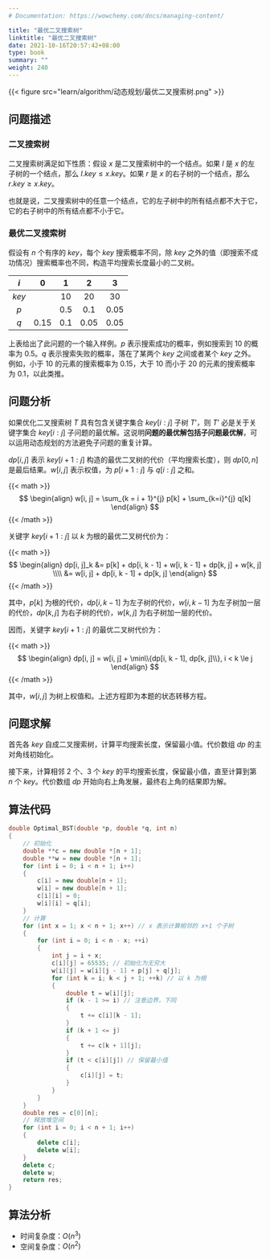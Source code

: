 ```yaml
---
# Documentation: https://wowchemy.com/docs/managing-content/

title: "最优二叉搜索树"
linktitle: "最优二叉搜索树"
date: 2021-10-16T20:57:42+08:00
type: book
summary: ""
weight: 240
---
```


<!--more-->

{{< figure src="learn/algorithm/动态规划/最优二叉搜索树.png" >}}

## 问题描述

### 二叉搜索树

二叉搜索树满足如下性质：假设 $x$ 是二叉搜索树中的一个结点。如果 $l$ 是 $x$ 的左子树的一个结点，那么 $l.key \le x.key$。如果 $r$ 是 $x$ 的右子树的一个结点，那么 $r.key \ge x.key$。

也就是说，二叉搜索树中的任意一个结点，它的左子树中的所有结点都不大于它，它的右子树中的所有结点都不小于它。

### 最优二叉搜索树

假设有 $n$ 个有序的 $key$，每个 $key$ 搜索概率不同，除 $key$ 之外的值（即搜索不成功情况）搜索概率也不同，构造平均搜索长度最小的二叉树。

|  $i$  |  $0$   |  $1$  |  $2$   |  $3$   |
| :---: | :----: | :---: | :----: | :----: |
| $key$ |        | $10$  |  $20$  |  $30$  |
|  $p$  |        | $0.5$ | $0.1$  | $0.05$ |
|  $q$  | $0.15$ | $0.1$ | $0.05$ | $0.05$ |

上表给出了此问题的一个输入样例。$p$ 表示搜索成功的概率，例如搜索到 $10$ 的概率为 $0.5$。$q$ 表示搜索失败的概率，落在了某两个 $key$ 之间或者某个 $key$ 之外。例如，小于 $10$ 的元素的搜索概率为 $0.15$，大于 $10$ 而小于 $20$ 的元素的搜索概率为 $0.1$，以此类推。

## 问题分析

如果优化二叉搜索树 $T$ 具有包含关键字集合 $key[i:j]$ 子树 $T’$，则 $T’$ 必是关于关键字集合 $key[i:j]$ 子问题的最优解。这说明**问题的最优解包括子问题最优解**，可以运用动态规划的方法避免子问题的重复计算。

$dp[i, j]$ 表示 $key[i + 1:j]$ 构造的最优二叉树的代价（平均搜索长度），则 $dp[0, n]$ 是最后结果。$w[i, j]$ 表示权值，为 $p[i + 1:j]$ 与 $q[i:j]$ 之和。

{{< math >}}
$$
\begin{align}
w[i, j] = \sum_{k = i + 1}^{j} p[k] + \sum_{k=i}^{j} q[k]
\end{align}
$$
{{< /math >}}

关键字 $key[i + 1:j]$ 以 $k$ 为根的最优二叉树代价为：

{{< math >}}
$$
\begin{align}
dp[i, j]_k &= p[k] + dp[i, k - 1] + w[i, k - 1] + dp[k, j] + w[k, j] \\\\
&= w[i, j] + dp[i, k - 1] + dp[k, j]
\end{align}
$$
{{< /math >}}

其中，$p[k]$ 为根的代价，$dp[i, k - 1]$ 为左子树的代价，$w[i, k - 1]$ 为左子树加一层的代价，$dp[k, j]$ 为右子树的代价，$w[k, j]$ 为右子树加一层的代价。

因而，关键字 $key[i + 1:j]$ 的最优二叉树代价为：

{{< math >}}
$$
\begin{align}
dp[i, j] = w[i, j] + \min\\{dp[i, k - 1], dp[k, j]\\}, i < k \le j
\end{align}
$$
{{< /math >}}

其中，$w[i, j]$ 为树上权值和。上述方程即为本题的状态转移方程。

## 问题求解

首先各 $key$ 自成二叉搜索树，计算平均搜索长度，保留最小值。代价数组 $dp$ 的主对角线初始化。

接下来，计算相邻 $2$ 个、$3$ 个 $key$ 的平均搜索长度，保留最小值，直至计算到第 $n$ 个 $key$。代价数组 $dp$ 开始向右上角发展，最终右上角的结果即为解。

## 算法代码

```cpp
double Optimal_BST(double *p, double *q, int n)
{
    // 初始化
    double **c = new double *[n + 1];
    double **w = new double *[n + 1];
    for (int i = 0; i < n + 1; i++)
    {
        c[i] = new double[n + 1];
        w[i] = new double[n + 1];
        c[i][i] = 0;
        w[i][i] = q[i];
    }
    // 计算
    for (int x = 1; x < n + 1; x++) // x 表示计算相邻的 x+1 个子树
    {
        for (int i = 0; i < n - x; ++i)
        {
            int j = i + x;
            c[i][j] = 65535; // 初始化为无穷大
            w[i][j] = w[i][j - 1] + p[j] + q[j];
            for (int k = i; k < j + 1; ++k) // 以 k 为根
            {
                double t = w[i][j];
                if (k - 1 >= i) // 注意边界，下同
                {
                    t += c[i][k - 1];
                }
                if (k + 1 <= j)
                {
                    t += c[k + 1][j];
                }
                if (t < c[i][j]) // 保留最小值
                {
                    c[i][j] = t;
                }
            }
        }
    }
    double res = c[0][n];
    // 释放堆空间
    for (int i = 0; i < n + 1; i++)
    {
        delete c[i];
        delete w[i];
    }
    delete c;
    delete w;
    return res;
}
```

## 算法分析

- 时间复杂度：$O(n^3)$
- 空间复杂度：$O(n^2)$